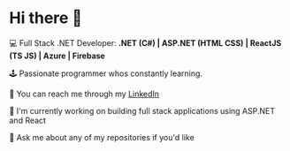 # Hi there 👋

💻 Full Stack .NET Developer: **.NET (C#) | ASP.NET (HTML CSS) | ReactJS (TS JS) | Azure | Firebase**

🕹 Passionate programmer whos constantly learning.

📱 You can reach me through my [LinkedIn](https://www.linkedin.com/in/kimi-andersson-bb1118263/)

🔭 I'm currently working on building full stack applications using ASP.NET and React

💬 Ask me about any of my repositories if you'd like


<!--
**kimi12311/kimi12311** is a ✨ _special_ ✨ repository because its `README.md` (this file) appears on your GitHub profile.

Here are some ideas to get you started:

- 🔭 I’m currently working on ...
- 🌱 I’m currently learning ...
- 👯 I’m looking to collaborate on ...
- 🤔 I’m looking for help with ...
- 💬 Ask me about ...
- 📫 How to reach me: ...
- 😄 Pronouns: ...
- ⚡ Fun fact: ...
-->
